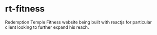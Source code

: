 # rt-fitness
Redemption Temple Fitness website being built with reactjs for particular client looking to further expand his reach.
